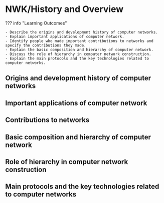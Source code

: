 # NWK/History and Overview

??? info "Learning Outcomes"

    - Describe the origins and development history of computer networks.
    - Explain important applications of computer network.
    - Identify people who made important contributions to networks and specify the contributions they made. 
    - Explain the basic composition and hierarchy of computer network.
    - Discuss the role of hierarchy in computer network construction.
    - Explain the main protocols and the key technologies related to computer networks.

## Origins and development history of computer networks

## Important applications of computer network

## Contributions to networks

## Basic composition and hierarchy of computer network

## Role of hierarchy in computer network construction

## Main protocols and the key technologies related to computer networks
